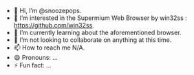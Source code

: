 - 👋 Hi, I’m @snoozepops.
- 👀 I’m interested in the Supermium Web Browser by win32ss : https://github.com/win32ss.
- 🌱 I’m currently learning about the aforementioned browser.
- 💞️ I’m not looking to collaborate on anything at this time.
- 📫 How to reach me N/A.
- 😄 Pronouns: ...
- ⚡ Fun fact: ...

<!---
snoozepops/snoozepops is a ✨ special ✨ repository because its `README.md` (this file) appears on your GitHub profile.
You can click the Preview link to take a look at your changes.
--->
